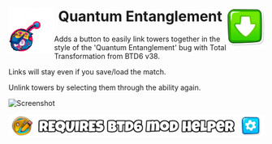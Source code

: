 <h1 align="center">
<a href="https://github.com/doombubbles/quantum-entanglement/releases/latest/download/QuantumEntanglement.dll">
    <img align="left" alt="Icon" height="90" src="Icon.png">
    <img align="right" alt="Download" height="75" src="https://raw.githubusercontent.com/gurrenm3/BTD-Mod-Helper/master/BloonsTD6%20Mod%20Helper/Resources/DownloadBtn.png">
</a>
Quantum Entanglement
</h1>

Adds a button to easily link towers together in the style of the 'Quantum Entanglement' bug with Total Transformation from BTD6 v38.

Links will stay even if you save/load the match.

Unlink towers by selecting them through the ability again.

![Screenshot](Screenshot.png)

[![Requires BTD6 Mod Helper](https://raw.githubusercontent.com/gurrenm3/BTD-Mod-Helper/master/banner.png)](https://github.com/gurrenm3/BTD-Mod-Helper#readme)
